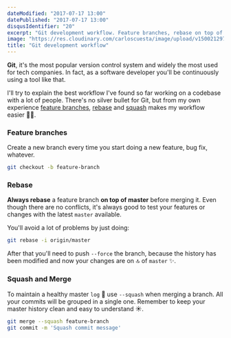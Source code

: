 ```yaml
---
dateModified: "2017-07-17 13:00"
datePublished: "2017-07-17 13:00"
disqusIdentifier: "20"
excerpt: "Git development workflow. Feature branches, rebase on top of master, squash and merge."
image: "https://res.cloudinary.com/carloscuesta/image/upload/v1500212976/excdshjxyrip9ofijrfh.png"
title: "Git development workflow"
---
```


**Git**, it's the most popular version control system and widely the most used for tech companies. In fact, as a software developer you'll be continuously using a tool like that.

I'll try to explain the best workflow I've found so far working on a codebase with a lot of people. There's no silver bullet for Git, but from my own experience [feature branches](https://git-scm.com/docs/git-branch), [rebase](https://git-scm.com/docs/git-rebase) and [squash](https://git-scm.com/docs/git-merge#git-merge---squash) makes my workflow easier 👨‍💻.

### Feature branches

Create a new branch every time you start doing a new feature, bug fix, whatever.

```bash
git checkout -b feature-branch
```

### Rebase

**Always rebase** a feature branch **on top of master** before merging it. Even though there are no conflicts, it's always good to test your features or changes with the latest `master` available.

You'll avoid a lot of problems by just doing:

```bash
git rebase -i origin/master
```

After that you'll need to push `--force` the branch, because the history has been modified and now your changes are on 🔝 of `master` ✨.

### Squash and Merge

To maintain a healthy master `log` 📖 use `--squash` when merging a branch. All your commits will be grouped in a single one. Remember to keep your master history clean and easy to understand ☀️.

```bash
git merge --squash feature-branch
git commit -m 'Squash commit message'
```
